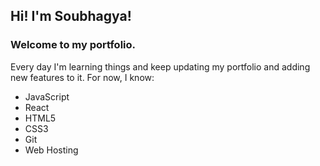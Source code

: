 ## Hi! I'm Soubhagya!

### Welcome to my portfolio.

Every day I'm learning things and keep updating my portfolio and adding new features to it.
For now, I know:
- JavaScript
- React
- HTML5
- CSS3
- Git
- Web Hosting
